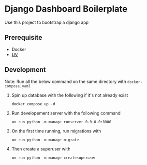 # Django Dashboard Boilerplate
Use this project to bootstrap a django app

## Prerequisite
- Docker
- [UV](https://docs.astral.sh/uv/getting-started/installation/)

## Development
Note: 
Run all the below command on the same directory with `docker-compose.yaml`


1. Spin up database with the following if it's not already exist

    ```
    docker compose up -d
    ```

2. Run developement server with the following command
    ```
    uv run python -m manage runserver 0.0.0.0:8000
    ```

3. On the first time running, run migrations with
    ```
    uv run python -m manage migrate
    ```

4. Then create a superuser with
    ```
    uv run python -m manage createsuperuser
    ```
